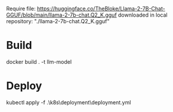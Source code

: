 Require file: https://huggingface.co/TheBloke/Llama-2-7B-Chat-GGUF/blob/main/llama-2-7b-chat.Q2_K.gguf downloaded in local 
repository: "./llama-2-7b-chat.Q2_K.gguf"

# Build
docker build . -t llm-model

# Deploy
kubectl apply -f .\k8s\deployment\deployment.yml